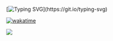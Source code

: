 [![Typing SVG](https://readme-typing-svg.demolab.com?font=Fira+Code&size=30&pause=1000&random=false&width=436&lines=Welcome%2C+This+is+MINGOL.)](https://git.io/typing-svg)

[![wakatime](https://wakatime.com/badge/user/182b9fed-1fc4-4f6c-bafb-90401fa0f0e9.svg)](https://wakatime.com/@182b9fed-1fc4-4f6c-bafb-90401fa0f0e9)

<img align="center" src="https://github-readme-stats.vercel.app/api/wakatime?username=MINGOL&theme=transparent&hide_border=true&layout=compact&langs_count=22" />
